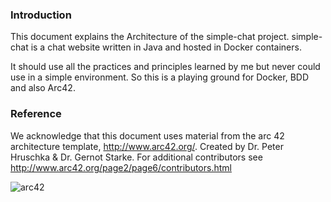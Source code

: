 ### Introduction
This document explains the Architecture of the simple-chat project. simple-chat is a chat website written in Java and hosted
in Docker containers.

It should use all the practices and principles learned by me but never could use in a simple environment. So this is a playing ground
for Docker, BDD and also Arc42.

### Reference
We acknowledge that this document uses material from the arc 42 architecture template, http://www.arc42.org/. Created by Dr. Peter Hruschka & Dr. Gernot Starke. For additional contributors see http://www.arc42.org/page2/page6/contributors.html

![arc42](http://www.dokchess.de/_pics/54/_145x72_0_7561436986496046_0_0x0/arc42-logo.png)
